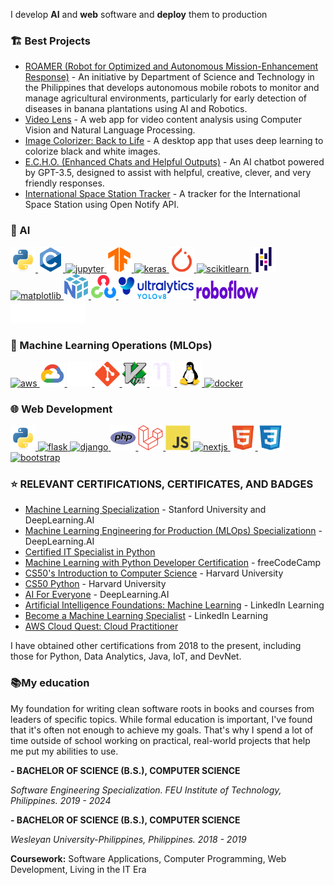 I develop **AI** and **web** software and **deploy** them to production

### 🏗 Best Projects
- [ROAMER (Robot for Optimized and Autonomous Mission-Enhancement Response)](https://www.dost.gov.ph/knowledge-resources/news/78-2023-news/3405-dost-asti-removing-doubts-about-ai.html#:~:text=Robot%20for%20Optimized%20and%20Autonomous%20Mission%2DEnhancement%20Responses%20(ROAMER)) - An initiative by Department of Science and Technology in the Philippines that develops autonomous mobile robots to monitor and manage agricultural environments, particularly for early detection of diseases in banana plantations using AI and Robotics.
- [Video Lens](https://github.com/starkproj/) - A web app for video content analysis using Computer Vision and Natural Language Processing.
- [Image Colorizer: Back to Life](https://github.com/ralphcajipe/image-colorizer#readme) - A desktop app that uses deep learning to colorize black and white images.
- [E.C.H.O. (Enhanced Chats and Helpful Outputs)](https://github.com/ralphcajipe/echo-ai) - An AI chatbot powered by GPT-3.5, designed to assist with helpful, creative, clever, and very friendly responses.
- [International Space Station Tracker](https://github.com/ralphcajipe/International-Space-Station-Tracker) - A tracker for the International Space Station using Open Notify API.

### 🧠 AI
<a href="https://www.python.org" target="_blank"> <img src="https://github.com/devicons/devicon/blob/master/icons/python/python-original.svg" alt="python" width="40" height="40"/> </a>
<a href="https://cs50.harvard.edu/x/2023/weeks/1/" target="_blank"> <img src="https://github.com/devicons/devicon/blob/master/icons/c/c-original.svg" alt="clang" width="40" height="40"/> </a>
<a href="https://jupyter.org/" target="_blank"> <img src="https://encrypted-tbn0.gstatic.com/images?q=tbn:ANd9GcQFvYMDkZTIdPmD3cePdq1AUMCIkajhAtnZ6bCAV21QyQ&s" alt="jupyter" width="40" height="40"/> </a>
<a href="https://www.tensorflow.org/" target="_blank"> <img src="https://github.com/devicons/devicon/blob/master/icons/tensorflow/tensorflow-original.svg" alt="tensorflow" width="40" height="40"/> </a>
<a href="https://keras.io" target="_blank"> <img src="https://upload.wikimedia.org/wikipedia/commons/a/ae/Keras_logo.svg" alt="keras" width="40" height="40"/> </a>
<a href="https://pytorch.org" target="_blank"> <img src="https://github.com/devicons/devicon/blob/master/icons/pytorch/pytorch-original.svg" alt="pytorch" width="40" height="40"/> </a>
<a href="https://scikit-learn.org/stable" target="_blank"> <img src="https://upload.wikimedia.org/wikipedia/commons/0/05/Scikit_learn_logo_small.svg" alt="scikitlearn" width="40" height="40"/> </a>
<a href="https://pandas.pydata.org" target="_blank"> <img src="https://github.com/devicons/devicon/blob/master/icons/pandas/pandas-original.svg" alt="pandas" width="40" height="40"/> </a>
<a href="https://matplotlib.org" target="_blank"> <img src="https://upload.wikimedia.org/wikipedia/commons/0/01/Created_with_Matplotlib-logo.svg" alt="matplotlib" width="40" height="40"/> </a>
<a href="https://numpy.org" target="_blank"> <img src="https://github.com/devicons/devicon/blob/master/icons/numpy/numpy-original.svg" alt="numpy" width="40" height="40"/> </a>
<a href="https://opencv.org" target="_blank"> <img src="https://github.com/devicons/devicon/blob/master/icons/opencv/opencv-original.svg" alt="opencv" width="40" height="40"/> </a>
<a href="https://docs.ultralytics.com" target="_blank"> <img src="images/Ultralytics_YOLOv8_Logotype_1_Original_Crop.png" alt="yolo" width="120" height="35"/> </a>
<a href="https://roboflow.com" target="_blank"> <img src="images/roboflow.png" alt="roboflow" width="100" height="30"/> </a>
<a href="https://openai.com/api" target="_blank"> <img src="images/openai-white-lockup.svg" alt="openai" width="120" height="35"/> </a>

### 🚀 Machine Learning Operations (MLOps)
<a href="https://aws.amazon.com" target="_blank"> <img src="https://upload.wikimedia.org/wikipedia/commons/9/93/Amazon_Web_Services_Logo.svg" alt="aws" width="40" height="40"/> </a>
<a href="https://cloud.google.com" target="_blank"> <img src="https://github.com/devicons/devicon/blob/master/icons/googlecloud/googlecloud-original.svg" alt="aws" width="40" height="40"/> </a>
<a href="https://github.com" target="_blank"> <img src="https://github.com/ralphcajipe/ralphcajipe/blob/main/images/github.png" alt="github" width="40" height="40"/> </a>
<a href="https://git-scm.com" target="_blank"> <img src="https://github.com/devicons/devicon/blob/master/icons/git/git-original.svg" alt="git" width="40" height="40"/> </a>
<a href="https://www.vim.org" target="_blank"> <img src="https://github.com/devicons/devicon/blob/master/icons/vim/vim-original.svg" alt="vim" width="40" height="40"/> </a>
<a href="https://www.nano-editor.org" target="_blank"> <img src="https://github.com/ralphcajipe/ralphcajipe/blob/main/images/Nano.svg" alt="nano" width="40" height="40"/> </a>
<a href="https://www.linux.org" target="_blank"> <img src="https://github.com/devicons/devicon/blob/master/icons/linux/linux-original.svg" alt="linux" width="40" height="40"/> </a>
<a href="https://www.docker.com" target="_blank"> <img src="https://cdn.worldvectorlogo.com/logos/docker-4.svg" alt="docker" width="40" height="40"/> </a>

### 🌐 Web Development
<a href="https://www.python.org" target="_blank"> <img src="https://github.com/devicons/devicon/blob/master/icons/python/python-original.svg" alt="python" width="40" height="40"/> </a>
<a href="https://flask.palletsprojects.com/en/3.0.x/" target="_blank"> <img src="https://miro.medium.com/v2/resize:fit:1400/format:webp/1*cWuvkF15QKOsTHtgyIaqOA.png" alt="flask" width="90" height="40"/> </a>
<a href="https://www.djangoproject.com/" target="_blank"> <img src="https://static.djangoproject.com/img/logos/django-logo-negative.png" alt="django" width="80" height="40"/> </a>
<a href="https://www.php.net" target="_blank"> <img src="https://github.com/devicons/devicon/blob/master/icons/php/php-original.svg" alt="php" width="40" height="40"/> </a>
<a href="https://laravel.com/" target="_blank"> <img src="https://github.com/devicons/devicon/blob/master/icons/laravel/laravel-original.svg" alt="laravel" width="40" height="40"/> </a>
<a href="https://developer.mozilla.org/en-US/docs/Web/JavaScript" target="_blank"> <img src="https://github.com/devicons/devicon/blob/master/icons/javascript/javascript-original.svg" alt="javascript" width="40" height="40"/> </a>
<a href="https://nextjs.org/" target="_blank"> <img src="https://img.shields.io/badge/next%20js-000000?style=for-the-badge&logo=nextdotjs&logoColor=white" alt="nextjs" width="100" height="40"/> </a>
<a href="https://developer.mozilla.org/en-US/docs/Web/HTML" target="_blank"> <img src="https://github.com/devicons/devicon/blob/master/icons/html5/html5-original.svg" alt="html" width="40" height="40"/> </a>
<a href="https://developer.mozilla.org/en-US/docs/Web/CSS" target="_blank"> <img src="https://github.com/devicons/devicon/blob/master/icons/css3/css3-original.svg" alt="css" width="40" height="40"/> </a>
<a href="https://getbootstrap.com/" target="_blank"> <img src="https://getbootstrap.com/docs/5.0/assets/brand/bootstrap-logo-white.svg" alt="bootstrap" width="45" height="40"/> </a>

### ⭐ RELEVANT CERTIFICATIONS, CERTIFICATES, AND BADGES

* [Machine Learning Specialization](https://www.coursera.org/account/accomplishments/specialization/certificate/VF2GQZZUV7A5) - Stanford University and DeepLearning.AI
* [Machine Learning Engineering for Production (MLOps) Specializationn](https://www.coursera.org/account/accomplishments/specialization/certificate/V5UJU7RBKETB) - DeepLearning.AI
* [Certified IT Specialist in Python](https://www.credly.com/badges/3c723206-75b7-4689-80d0-454bc03ad6ab)
* [Machine Learning with Python Developer Certification](https://www.freecodecamp.org/certification/ralphcajipe/machine-learning-with-python-v7) - freeCodeCamp
* [CS50's Introduction to Computer Science](https://certificates.cs50.io/adc2f033-16f9-4d58-bd33-f48431c2a92e.pdf?size=letter) - Harvard University
* [CS50 Python](https://certificates.cs50.io/a2df9b8d-b01a-46f4-bca2-25d9082c8c33.pdf?size=letter) - Harvard University
* [AI For Everyone](https://www.coursera.org/account/accomplishments/certificate/KAVAW28N32DQ) - DeepLearning.AI
* [Artificial Intelligence Foundations: Machine Learning](https://drive.google.com/file/d/1zRBmMjQUZtSX5DwyFtoOdKy3jgO233nn/view) - LinkedIn Learning
* [Become a Machine Learning Specialist](https://drive.google.com/file/d/1O7Xs4v7fXaz0qpkW89MvNPJIcGSouB6o/view) - LinkedIn Learning
* [AWS Cloud Quest: Cloud Practitioner](https://www.credly.com/earner/earned/badge/9005c877-bcd1-4d80-8b59-d1be77027be0)

 I have obtained other certifications from 2018 to the present, including those for Python, Data Analytics, Java, IoT, and DevNet.

### 📚My education

My foundation for writing clean software roots in books and courses from leaders of specific topics. While formal education is important, I've found that it's often not enough to achieve my goals. That's why I spend a lot of time outside of school working on practical, real-world projects that help me put my abilities to use.

**- BACHELOR OF SCIENCE (B.S.), COMPUTER SCIENCE**

_Software Engineering Specialization. FEU Institute of Technology, Philippines. 2019 - 2024_

**- BACHELOR OF SCIENCE (B.S.), COMPUTER SCIENCE**

_Wesleyan University-Philippines, Philippines. 2018 - 2019_

**Coursework:** Software Applications, Computer Programming, Web Development, Living in the IT Era
